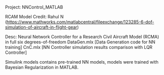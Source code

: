 Project: NNControl_MATLAB

RCAM Model Credit: Rahul N (https://www.mathworks.com/matlabcentral/fileexchange/123285-6-dof-simulation-of-aircraft-in-flight-gear)

Desc: Neural Network Controller for a Research Civil Aircraft Model (RCMA) in full six degrees-of-freedom
DataGen.mlx   [Data Generation code for NN training]
CnC.mlx       [NN Controller simulation results comparison with LQR Controller]

Simulink models contains pre-trained NN models, models were trained with Bayesian Regularization in MATLAB.
